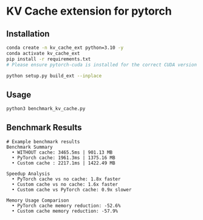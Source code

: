 # KV Cache extension for pytorch

## Installation

```bash
conda create -n kv_cache_ext python=3.10 -y
conda activate kv_cache_ext
pip install -r requirements.txt
# Please ensure pytorch-cuda is installed for the correct CUDA version
```

```bash # To build the C++/CUDA extension
python setup.py build_ext --inplace
```

## Usage

```bash
python3 benchmark_kv_cache.py
```

## Benchmark Results

```terminal
# Example benchmark results
Benchmark Summary
  • WITHOUT cache: 3465.5ms | 901.13 MB
  • PyTorch cache: 1961.3ms | 1375.16 MB
  • Custom cache : 2217.1ms | 1422.49 MB

Speedup Analysis
  • PyTorch cache vs no cache: 1.8x faster
  • Custom cache vs no cache: 1.6x faster
  • Custom cache vs PyTorch cache: 0.9x slower

Memory Usage Comparison
  • PyTorch cache memory reduction: -52.6%
  • Custom cache memory reduction: -57.9%
```